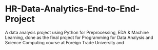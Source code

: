 # HR-Data-Analytics-End-to-End-Project
A data analysis project using Python for Preprocessing, EDA &amp; Machine Learning, done as the final project for Programming  for Data Analysis and Science Computing course at Foreign Trade University and
